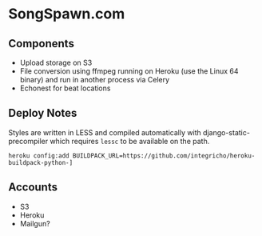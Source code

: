 SongSpawn.com
=============


Components
----------

 - Upload storage on S3
 - File conversion using ffmpeg running on Heroku (use the Linux 64 binary) and run in another process via Celery
 - Echonest for beat locations
 
Deploy Notes
------------

Styles are written in LESS and compiled automatically with django-static-precompiler which requires `lessc` to be available on the path.


    heroku config:add BUILDPACK_URL=https://github.com/integricho/heroku-buildpack-python-]

Accounts
--------

- S3
- Heroku
- Mailgun?


